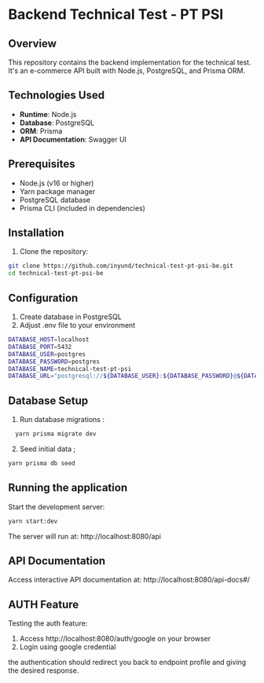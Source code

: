 # Backend Technical Test - PT PSI

## Overview

This repository contains the backend implementation for the technical test. It's an e-commerce API built with Node.js, PostgreSQL, and Prisma ORM.

## Technologies Used

- **Runtime**: Node.js
- **Database**: PostgreSQL
- **ORM**: Prisma
- **API Documentation**: Swagger UI

## Prerequisites

- Node.js (v16 or higher)
- Yarn package manager
- PostgreSQL database
- Prisma CLI (included in dependencies)

## Installation

1. Clone the repository:

```bash
git clone https://github.com/inyund/technical-test-pt-psi-be.git
cd technical-test-pt-psi-be
```

## Configuration

1. Create database in PostgreSQL
2. Adjust .env file to your environment

```bash
DATABASE_HOST=localhost
DATABASE_PORT=5432
DATABASE_USER=postgres
DATABASE_PASSWORD=postgres
DATABASE_NAME=technical-test-pt-psi
DATABASE_URL="postgresql://${DATABASE_USER}:${DATABASE_PASSWORD}@${DATABASE_HOST}:${DATABASE_PORT}/${DATABASE_NAME}"
```

## Database Setup

1. Run database migrations :

```bash
  yarn prisma migrate dev
```

2. Seed initial data ;

```bash
yarn prisma db seed
```

## Running the application

Start the development server:

```bash
yarn start:dev
```

The server will run at: http://localhost:8080/api

## API Documentation

Access interactive API documentation at:
http://localhost:8080/api-docs#/

## AUTH Feature

Testing the auth feature:

1. Access http://localhost:8080/auth/google on your browser
2. Login using google credential

the authentication should redirect you back to endpoint profile and giving the desired response.
